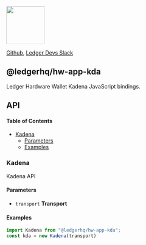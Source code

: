 <img src="https://user-images.githubusercontent.com/211411/34776833-6f1ef4da-f618-11e7-8b13-f0697901d6a8.png" height="100" />

[Github](https://github.com/LedgerHQ/ledgerjs/),
[Ledger Devs Slack](https://ledger-dev.slack.com/)

## @ledgerhq/hw-app-kda

Ledger Hardware Wallet Kadena JavaScript bindings.

## API

<!-- Generated by documentation.js. Update this documentation by updating the source code. -->

#### Table of Contents

-   [Kadena](#kadena)
    -   [Parameters](#parameters)
    -   [Examples](#examples)

### Kadena

Kadena API

#### Parameters

-   `transport` **Transport** 

#### Examples

```javascript
import Kadena from "@ledgerhq/hw-app-kda";
const kda = new Kadena(transport)
```
